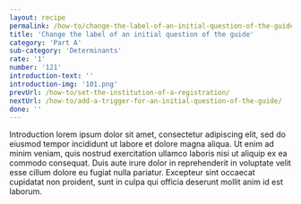 ```yaml
---
layout: recipe
permalink: /how-to/change-the-label-of-an-initial-question-of-the-guide/
title: 'Change the label of an initial question of the guide'
category: 'Part A'
sub-category: 'Determinants'
rate: '1'
number: '121'
introduction-text: ''
introduction-img: '101.png'
prevUrl: /how-to/set-the-institution-of-a-registration/
nextUrl: /how-to/add-a-trigger-for-an-initial-question-of-the-guide/
done: ''
---
```


Introduction lorem ipsum dolor sit amet, consectetur adipiscing elit, sed do eiusmod tempor incididunt ut labore et dolore magna aliqua. Ut enim ad minim veniam, quis nostrud exercitation ullamco laboris nisi ut aliquip ex ea commodo consequat. Duis aute irure dolor in reprehenderit in voluptate velit esse cillum dolore eu fugiat nulla pariatur. Excepteur sint occaecat cupidatat non proident, sunt in culpa qui officia deserunt mollit anim id est laborum.

